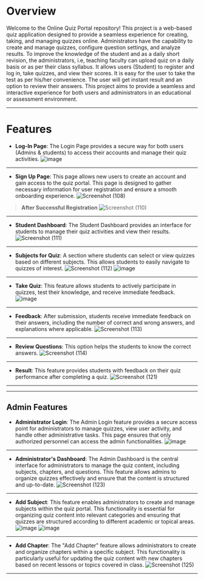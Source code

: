 # Overview
Welcome to the Online Quiz Portal repository! This project is a web-based quiz application designed to provide a seamless experience for creating, taking, and managing quizzes online. Administrators have the capability to create and manage quizzes, configure question settings, and analyze results. To improve the knowledge of the student and as a daily short revision, the administrators, i.e, teaching faculty can upload quiz on a daily basis or as per their class syllabus. It allows users (Student) to register and log in, take quizzes, and view their scores. It is easy for the user to take the test as per his/her convenience. The user will get instant result and an option to review their answers. This project aims to provide a seamless and interactive experience for both users and administrators in an educational or assessment environment. 

---------------------------------------------------------------------------------------------------------------------------------------------------------------------------------------------------------------------

# Features
- **Log-In Page**: The Login Page provides a secure way for both users (Admins & students) to access their accounts and manage their quiz activities.
![image](https://github.com/user-attachments/assets/8700b8f2-5583-44d7-9e52-2f4176881862)
---------------------------------------------------------------------------------------------------------------------------------------------------------------------------------------------------------------------
- **Sign Up Page**: This page allows new users to create an account and gain access to the quiz portal. This page is designed to gather necessary information for user registration and ensure a smooth onboarding experience.
![Screenshot (108)](https://github.com/user-attachments/assets/7dc0c449-94ad-4ea3-bafa-366feee693f7)
> **After Successful Registration**
![Screenshot (110)](https://github.com/user-attachments/assets/f5a3c494-d77f-46bd-b9df-d9c30b3d58a8)
---------------------------------------------------------------------------------------------------------------------------------------------------------------------------------------------------------------------
- **Student Dashboard**: The Student Dashboard provides an interface for students to manage their quiz activities and view their results.
![Screenshot (111)](https://github.com/user-attachments/assets/6ed07047-b801-43ef-9574-e33422d6568b)
---------------------------------------------------------------------------------------------------------------------------------------------------------------------------------------------------------------------
- **Subjects for Quiz**: A section where students can select or view quizzes based on different subjects. This allows students to easily navigate to quizzes of interest.
  ![Screenshot (112)](https://github.com/user-attachments/assets/c47eeb95-ea21-474a-9261-05c875e91829)
  ![image](https://github.com/user-attachments/assets/168494d7-1c5a-486b-ae48-495562a5da9d)
---------------------------------------------------------------------------------------------------------------------------------------------------------------------------------------------------------------------
- **Take Quiz**: This feature allows students to actively participate in quizzes, test their knowledge, and receive immediate feedback.
  ![image](https://github.com/user-attachments/assets/6e0d361c-2add-46be-b731-3bb17e61eeb9)
---------------------------------------------------------------------------------------------------------------------------------------------------------------------------------------------------------------------
- **Feedback**: After submission, students receive immediate feedback on their answers, including the number of correct and wrong answers, and explanations where applicable. 
  ![Screenshot (113)](https://github.com/user-attachments/assets/df1c57e5-a7db-42b5-8987-80d07e984161)
---------------------------------------------------------------------------------------------------------------------------------------------------------------------------------------------------------------------
- **Review Questions**: This option helps the students to know the correct answers.
  ![Screenshot (114)](https://github.com/user-attachments/assets/99a5a2e5-0739-46e4-abd2-09788b94afba)
---------------------------------------------------------------------------------------------------------------------------------------------------------------------------------------------------------------------
- **Result**: This feature provides students with feedback on their quiz performance after completing a quiz.
  ![Screenshot (121)](https://github.com/user-attachments/assets/80997034-2751-4b69-aa69-0a5656df1776)
---------------------------------------------------------------------------------------------------------------------------------------------------------------------------------------------------------------------
---------------------------------------------------------------------------------------------------------------------------------------------------------------------------------------------------------------------
## Admin Features
- **Administrator Login**: The Admin Login feature provides a secure access point for administrators to manage quizzes, view user activity, and handle other administrative tasks. This page ensures that only authorized personnel can access the admin functionalities.
![image](https://github.com/user-attachments/assets/f6d487db-8a72-4738-9929-3101ef917125)
---------------------------------------------------------------------------------------------------------------------------------------------------------------------------------------------------------------------
- **Administrator's Dashboard**: The Admin Dashboard is the central interface for administrators to manage the quiz content, including subjects, chapters, and questions. This feature allows admins to organize quizzes effectively and ensure that the content is structured and up-to-date.
![Screenshot (123)](https://github.com/user-attachments/assets/23ac683e-ca40-48d3-b51b-81bfede7a777)
---------------------------------------------------------------------------------------------------------------------------------------------------------------------------------------------------------------------
- **Add Subject**: This feature enables administrators to create and manage subjects within the quiz portal. This functionality is essential for organizing quiz content into relevant categories and ensuring that quizzes are structured according to different academic or topical areas.
![image](https://github.com/user-attachments/assets/1df647ea-f4f6-4966-a27d-fc6091c5c4a4)
![image](https://github.com/user-attachments/assets/bd09abe1-a1a7-4dad-8626-c0e7bcd3d2bb)
---------------------------------------------------------------------------------------------------------------------------------------------------------------------------------------------------------------------
- **Add Chapter**: The "Add Chapter" feature allows administrators to create and organize chapters within a specific subject. This functionality is particularly useful for updating the quiz content with new chapters based on recent lessons or topics covered in class.
![Screenshot (125)](https://github.com/user-attachments/assets/fab09b44-18fa-454d-a4e3-e1785c573d38)
---------------------------------------------------------------------------------------------------------------------------------------------------------------------------------------------------------------------


